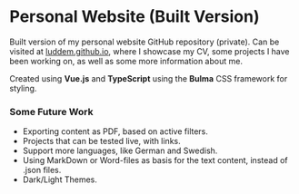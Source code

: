# Personal Website (Built Version)

Built version of my personal website GitHub repository (private). Can be visited at [luddem.github.io](https://luddem.github.io/#/), where I showcase my CV, some projects I have been working on, as well as some more information about me.

Created using **Vue.js** and **TypeScript** using the **Bulma** CSS framework for styling.

### Some Future Work

- Exporting content as PDF, based on active filters.
- Projects that can be tested live, with links.
- Support more languages, like German and Swedish.
- Using MarkDown or Word-files as basis for the text content, instead of .json files.
- Dark/Light Themes.

